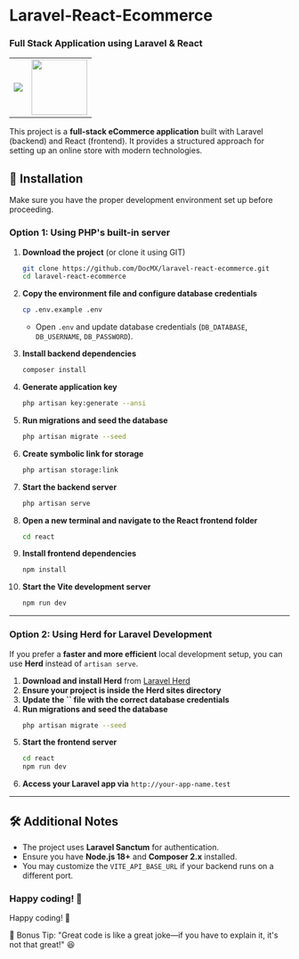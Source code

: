 # Laravel-React-Ecommerce

### Full Stack Application using Laravel & React

<table>
    <tr>
        <td>
            <a href="https://laravel.com"><img src="https://i.imgur.com/pBNT1yy.png" /></a>
        </td>
        <td>
            <a href="https://react.dev/"><img src="https://brandslogos.com/wp-content/uploads/images/large/react-logo-1.png" height="100"/></a>
        </td>
    </tr>
</table>

This project is a **full-stack eCommerce application** built with Laravel (backend) and React (frontend). It provides a structured approach for setting up an online store with modern technologies.

## 🚀 Installation

Make sure you have the proper development environment set up before proceeding.

### **Option 1: Using PHP's built-in server**

1. **Download the project** (or clone it using GIT)
   ```sh
   git clone https://github.com/DocMX/laravel-react-ecommerce.git
   cd laravel-react-ecommerce
   ```
2. **Copy the environment file and configure database credentials**
   ```sh
   cp .env.example .env
   ```
   - Open `.env` and update database credentials (`DB_DATABASE`, `DB_USERNAME`, `DB_PASSWORD`).
3. **Install backend dependencies**
   ```sh
   composer install
   ```
4. **Generate application key**
   ```sh
   php artisan key:generate --ansi
   ```
5. **Run migrations and seed the database**
   ```sh
   php artisan migrate --seed
   ```
6. **Create symbolic link for storage**
   ```sh
   php artisan storage:link
   ```
7. **Start the backend server**
   ```sh
   php artisan serve
   ```
8. **Open a new terminal and navigate to the React frontend folder**
   ```sh
   cd react
   ```

10. **Install frontend dependencies**
    ```sh
    npm install
    ```
11. **Start the Vite development server**
    ```sh
    npm run dev
    ```

---

### **Option 2: Using Herd for Laravel Development**

If you prefer a **faster and more efficient** local development setup, you can use **Herd** instead of `artisan serve`.

1. **Download and install Herd** from [Laravel Herd](https://herd.laravel.com/)
2. **Ensure your project is inside the Herd sites directory**
3. **Update the ******\`\`****** file with the correct database credentials**
4. **Run migrations and seed the database**
   ```sh
   php artisan migrate --seed
   ```
5. **Start the frontend server**
   ```sh
   cd react
   npm run dev
   ```
6. **Access your Laravel app via** `http://your-app-name.test`

---

## 🛠 Additional Notes

- The project uses **Laravel Sanctum** for authentication.
- Ensure you have **Node.js 18+** and **Composer 2.x** installed.
- You may customize the `VITE_API_BASE_URL` if your backend runs on a different port.

### Happy coding! 🎉

Happy coding! 🎉

🚀 Bonus Tip: "Great code is like a great joke—if you have to explain it, it's not that great!" 😆

